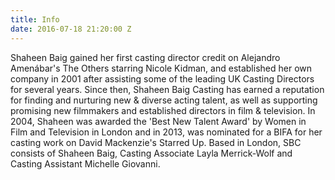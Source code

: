 ```yaml
---
title: Info
date: 2016-07-18 21:20:00 Z
---
```


Shaheen Baig gained her first casting director credit on Alejandro Amenábar's The Others starring Nicole Kidman, and established her own company in 2001 after assisting some of the leading UK Casting Directors for several years. Since then, Shaheen Baig Casting has earned a reputation for finding and nurturing new & diverse acting talent, as well as supporting promising new filmmakers and established directors in film & television. In 2004, Shaheen was awarded the 'Best New Talent Award' by Women in Film and Television in London and in 2013, was nominated for a BIFA for her casting work on David Mackenzie's Starred Up.
Based in London, SBC consists of Shaheen Baig, Casting Associate Layla Merrick-Wolf and Casting Assistant Michelle Giovanni.